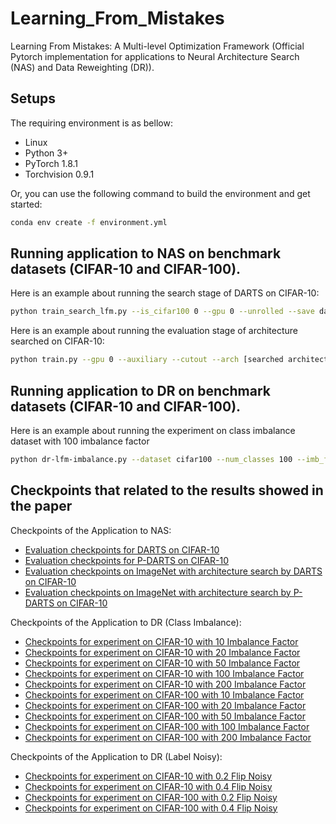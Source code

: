 # Learning_From_Mistakes
Learning From Mistakes: A Multi-level Optimization Framework (Official Pytorch implementation for applications to Neural Architecture Search (NAS) and Data Reweighting (DR)).

## Setups
The requiring environment is as bellow:  

- Linux 
- Python 3+
- PyTorch 1.8.1 
- Torchvision 0.9.1

Or, you can use the following command to build the environment and get started:
```bash
conda env create -f environment.yml
```


## Running application to NAS on benchmark datasets (CIFAR-10 and CIFAR-100).
Here is an example about running the search stage of DARTS on CIFAR-10:
```bash
python train_search_lfm.py --is_cifar100 0 --gpu 0 --unrolled --save darts-cifar10
```

Here is an example about running the evaluation stage of architecture searched on CIFAR-10:
```bash
python train.py --gpu 0 --auxiliary --cutout --arch [searched architecture]
```

## Running application to DR on benchmark datasets (CIFAR-10 and CIFAR-100).
Here is an example about running the experiment on class imbalance dataset with 100 imbalance factor
```bash
python dr-lfm-imbalance.py --dataset cifar100 --num_classes 100 --imb_factor 0.01
```

## Checkpoints that related to the results showed in the paper

Checkpoints of the Application to NAS:

- [Evaluation checkpoints for DARTS on CIFAR-10](https://drive.google.com/file/d/1cl4V1JojdQcByVShed5fp9iOvvfg9Qc7/view?usp=share_link)
- [Evaluation checkpoints for P-DARTS on CIFAR-10](https://drive.google.com/file/d/1nl6pmMX5BhwRtAAp0xdgPaEN7V7lEiCF/view?usp=share_link)
- [Evaluation checkpoints on ImageNet with architecture search by DARTS on CIFAR-10](https://drive.google.com/file/d/1LuIJqDy87pB03NpnNMllZwzTjAizR4tW/view?usp=share_link)
- [Evaluation checkpoints on ImageNet with architecture search by P-DARTS on CIFAR-10](https://drive.google.com/file/d/1yj4YGFI5-L6EeVkb1jUD21DsG4aXI5dK/view?usp=share_link)

Checkpoints of the Application to DR (Class Imbalance):

- [Checkpoints for experiment on CIFAR-10 with 10 Imbalance Factor](https://drive.google.com/file/d/1ejRH94NsHPU8PHw_npokAbMgeBU9YoBm/view?usp=share_link)
- [Checkpoints for experiment on CIFAR-10 with 20 Imbalance Factor](https://drive.google.com/file/d/1cl4V1JojdQcByVShed5fp9iOvvfg9Qc7/view?usp=share_link)
- [Checkpoints for experiment on CIFAR-10 with 50 Imbalance Factor](https://drive.google.com/file/d/18hVcsOLkqOVj9gi_i_Fjn0SKExfUW-3r/view?usp=share_link)
- [Checkpoints for experiment on CIFAR-10 with 100 Imbalance Factor](https://drive.google.com/file/d/1EMJQDhd1k9Ld5UXUhysQGIpmFeX4C9j_/view?usp=share_link)
- [Checkpoints for experiment on CIFAR-10 with 200 Imbalance Factor](https://drive.google.com/file/d/1hCk7waLtFcX9aQepXOctf3hx4sGtvEKY/view?usp=share_link)
- [Checkpoints for experiment on CIFAR-100 with 10 Imbalance Factor](https://drive.google.com/file/d/11-rfWYaiabWIF9V6TTBkZSHnEjxOMedc/view?usp=share_link)
- [Checkpoints for experiment on CIFAR-100 with 20 Imbalance Factor](https://drive.google.com/file/d/1dRlPT1zFUq0Ywvq0DnruwYTkjtbWvCnS/view?usp=share_link)
- [Checkpoints for experiment on CIFAR-100 with 50 Imbalance Factor](https://drive.google.com/file/d/1sI0e48nTKwz6A3U9jjQorDDPrpXsFa5w/view?usp=share_link)
- [Checkpoints for experiment on CIFAR-100 with 100 Imbalance Factor](https://drive.google.com/file/d/1s61tttllb-FyL73NegiptU76vMzPeKtq/view?usp=share_link)
- [Checkpoints for experiment on CIFAR-100 with 200 Imbalance Factor](https://drive.google.com/file/d/12SmjnJW2fEWchtGrxGPoisk18T_hhvMH/view?usp=share_link)

Checkpoints of the Application to DR (Label Noisy):

- [Checkpoints for experiment on CIFAR-10 with 0.2 Flip Noisy](https://drive.google.com/file/d/1pWbMvYcmQh5sNTeJNhX2PuYL_fYJw3iO/view?usp=share_link)
- [Checkpoints for experiment on CIFAR-10 with 0.4 Flip Noisy](https://drive.google.com/file/d/1ypU7iGTW1-4jS15ucXuZk_kwsbhpw_h6/view?usp=share_link)
- [Checkpoints for experiment on CIFAR-100 with 0.2 Flip Noisy](https://drive.google.com/file/d/1Ke1t7GYZ5sQT0seVW1L6R5n7qcU3rjex/view?usp=share_link)
- [Checkpoints for experiment on CIFAR-100 with 0.4 Flip Noisy](https://drive.google.com/file/d/1QAQeBFrBcPpCaUuiCit5SSesYzWAZMc0/view?usp=share_link)


